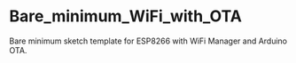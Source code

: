 # Bare_minimum_WiFi_with_OTA
Bare minimum sketch template for ESP8266 with WiFi Manager and Arduino OTA. 
